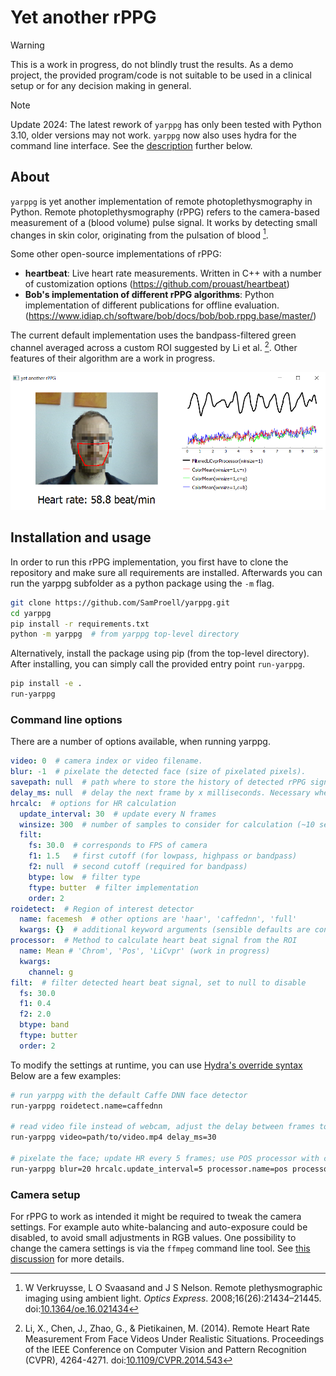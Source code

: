 # Yet another rPPG

> [!WARNING]
> This is a work in progress, do not blindly trust the results. As a demo project, the
> provided program/code is not suitable to be used in a clinical setup or for any
> decision making in general.

> [!NOTE]
> Update 2024: The latest rework of `yarppg` has only been tested with Python 3.10,
> older versions may not work. `yarppg` now also uses hydra for the command line
> interface. See the [description](#command-line-options) further below.

## About
`yarppg` is yet another implementation of remote photoplethysmography in
Python.  Remote photoplethysmography (rPPG) refers to the camera-based
measurement of a (blood volume) pulse signal.  It works by detecting small
changes in skin color, originating from the pulsation of blood [^1].

Some other open-source implementations of rPPG:

* **heartbeat**: Live heart rate measurements. Written in C++ with a number of
  customization options (https://github.com/prouast/heartbeat)
* **Bob's implementation of different rPPG algorithms**: Python implementation
  of different publications for offline evaluation.
  (https://www.idiap.ch/software/bob/docs/bob/bob.rppg.base/master/)

The current default implementation uses the bandpass-filtered green channel
averaged across a custom ROI suggested by Li et al. [^2]. Other features of
their algorithm are a work in progress.

![Screenshot of the yarppg application](docs/images/yarppg-screenshot.png)

## Installation and usage
In order to run this rPPG implementation, you first have to clone the
repository and make sure all requirements are installed. Afterwards you
can run the yarppg subfolder as a python package using the `-m` flag.

```bash
git clone https://github.com/SamProell/yarppg.git
cd yarppg
pip install -r requirements.txt
python -m yarppg  # from yarppg top-level directory
```

Alternatively, install the package using pip (from the top-level directory).
After installing, you can simply call the provided entry point `run-yarppg`.
```bash
pip install -e .
run-yarppg
```

### Command line options
There are a number of options available, when running yarppg.

```yaml
video: 0  # camera index or video filename.
blur: -1  # pixelate the detected face (size of pixelated pixels).
savepath: null  # path where to store the history of detected rPPG signals.
delay_ms: null  # delay the next frame by x milliseconds. Necessary when playing videos
hrcalc:  # options for HR calculation
  update_interval: 30  # update every N frames
  winsize: 300  # number of samples to consider for calculation (~10 seconds)
  filt:
    fs: 30.0  # corresponds to FPS of camera
    f1: 1.5   # first cutoff (for lowpass, highpass or bandpass)
    f2: null  # second cutoff (required for bandpass)
    btype: low  # filter type
    ftype: butter  # filter implementation
    order: 2
roidetect:  # Region of interest detector
  name: facemesh  # other options are 'haar', 'caffednn', 'full'
  kwargs: {}  # additional keyword arguments (sensible defaults are configured already)
processor:  # Method to calculate heart beat signal from the ROI
  name: Mean # 'Chrom', 'Pos', 'LiCvpr' (work in progress)
  kwargs:
    channel: g
filt:  # filter detected heart beat signal, set to null to disable
  fs: 30.0
  f1: 0.4
  f2: 2.0
  btype: band
  ftype: butter
  order: 2
```

To modify the settings at runtime, you can use
[Hydra's override syntax](https://hydra.cc/docs/advanced/override_grammar/basic/)
Below are a few examples:

```bash
# run yarppg with the default Caffe DNN face detector
run-yarppg roidetect.name=caffednn

# read video file instead of webcam, adjust the delay between frames to get proper FPS
run-yarppg video=path/to/video.mp4 delay_ms=30

# pixelate the face; update HR every 5 frames; use POS processor with custom args;
run-yarppg blur=20 hrcalc.update_interval=5 processor.name=pos processor.kwargs="{winsize:30}"
```

### Camera setup
For rPPG to work as intended it might be required to tweak the camera
settings. For example auto white-balancing and auto-exposure could be
disabled, to avoid small adjustments in RGB values.
One possibility to change the camera settings is via the ``ffmpeg``
command line tool.
See [this discussion](https://superuser.com/questions/1287366/open-webcam-settings-dialog-in-windows/1511657)
for more details.

[^1]: W Verkruysse, L O Svaasand and J S Nelson. Remote plethysmographic
      imaging using ambient light. *Optics Express*. 2008;16(26):21434–21445.
      doi:[10.1364/oe.16.021434](https://doi.org/10.1364/oe.16.021434)

[^2]: Li, X., Chen, J., Zhao, G., &#38; Pietikainen, M. (2014). Remote
      Heart Rate Measurement From Face Videos Under Realistic Situations.
      Proceedings of the IEEE Conference on Computer Vision and Pattern
      Recognition (CVPR), 4264-4271.
      doi:[10.1109/CVPR.2014.543](https://doi.org/10.1109/CVPR.2014.543)

